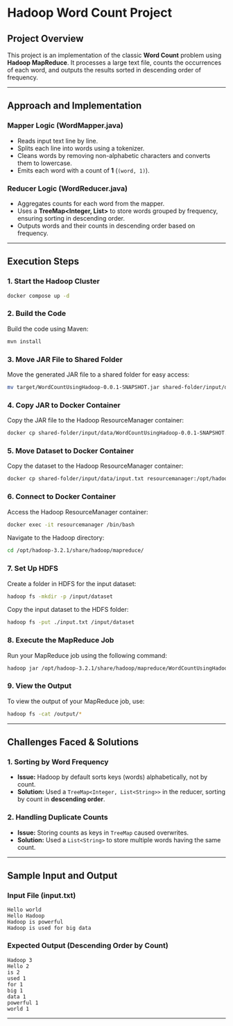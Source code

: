 # Hadoop Word Count Project

## Project Overview
This project is an implementation of the classic **Word Count** problem using **Hadoop MapReduce**. It processes a large text file, counts the occurrences of each word, and outputs the results sorted in descending order of frequency.

---

## Approach and Implementation

### Mapper Logic (WordMapper.java)
- Reads input text line by line.
- Splits each line into words using a tokenizer.
- Cleans words by removing non-alphabetic characters and converts them to lowercase.
- Emits each word with a count of **1** (`(word, 1)`).

### Reducer Logic (WordReducer.java)
- Aggregates counts for each word from the mapper.
- Uses a **TreeMap<Integer, List<String>>** to store words grouped by frequency, ensuring sorting in descending order.
- Outputs words and their counts in descending order based on frequency.

---

## Execution Steps

### 1. **Start the Hadoop Cluster**
```bash
docker compose up -d
```

### 2. **Build the Code**
Build the code using Maven:
```bash
mvn install
```

### 3. **Move JAR File to Shared Folder**
Move the generated JAR file to a shared folder for easy access:
```bash
mv target/WordCountUsingHadoop-0.0.1-SNAPSHOT.jar shared-folder/input/data/
```

### 4. **Copy JAR to Docker Container**
Copy the JAR file to the Hadoop ResourceManager container:
```bash
docker cp shared-folder/input/data/WordCountUsingHadoop-0.0.1-SNAPSHOT.jar resourcemanager:/opt/hadoop-3.2.1/share/hadoop/mapreduce/
```

### 5. **Move Dataset to Docker Container**
Copy the dataset to the Hadoop ResourceManager container:
```bash
docker cp shared-folder/input/data/input.txt resourcemanager:/opt/hadoop-3.2.1/share/hadoop/mapreduce/
```

### 6. **Connect to Docker Container**
Access the Hadoop ResourceManager container:
```bash
docker exec -it resourcemanager /bin/bash
```

Navigate to the Hadoop directory:
```bash
cd /opt/hadoop-3.2.1/share/hadoop/mapreduce/
```

### 7. **Set Up HDFS**
Create a folder in HDFS for the input dataset:
```bash
hadoop fs -mkdir -p /input/dataset
```
Copy the input dataset to the HDFS folder:
```bash
hadoop fs -put ./input.txt /input/dataset
```

### 8. **Execute the MapReduce Job**
Run your MapReduce job using the following command:
```bash
hadoop jar /opt/hadoop-3.2.1/share/hadoop/mapreduce/WordCountUsingHadoop-0.0.1-SNAPSHOT.jar com.example.controller.Controller /input/dataset/input.txt /output
```

### 9. **View the Output**
To view the output of your MapReduce job, use:
```bash
hadoop fs -cat /output/*
```

---

## Challenges Faced & Solutions

### **1. Sorting by Word Frequency**
- **Issue:** Hadoop by default sorts keys (words) alphabetically, not by count.
- **Solution:** Used a `TreeMap<Integer, List<String>>` in the reducer, sorting by count in **descending order**.

### **2. Handling Duplicate Counts**
- **Issue:** Storing counts as keys in `TreeMap` caused overwrites.
- **Solution:** Used a `List<String>` to store multiple words having the same count.

---

## Sample Input and Output

### **Input File (input.txt)**
```
Hello world
Hello Hadoop
Hadoop is powerful
Hadoop is used for big data
```

### **Expected Output (Descending Order by Count)**
```
Hadoop 3
Hello 2
is 2
used 1
for 1
big 1
data 1
powerful 1
world 1
```

---